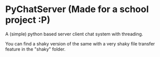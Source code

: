 # PyChatServer (Made for a school project :P)
A (simple) python based server client chat system with threading. 

You can find a shaky version of the same with a very shaky file transfer feature in the "shaky" folder.
